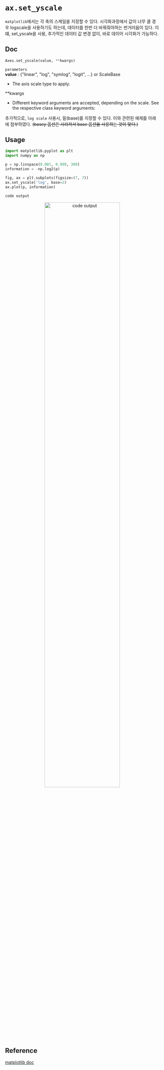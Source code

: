 # `ax.set_yscale`
`matplotlib`에서는 각 축의 스케일을 지정할 수 있다. 시각화과정에서 값이 너무 클 경우 logscale을 사용하기도 하는데, 데이터를 한번 더 바꿔줘야하는 번거러움이 있다. 이떄, set_yscale을 사용, 추가적인 데이터 값 변경 없이, 바로 데이어 시각화가 가능하다.
## Doc

```python
Axes.set_yscale(value, **kwargs)
```
`parameters`  
<b>value</b> : {"linear", "log", "symlog", "logit", ...} or ScaleBase
- The axis scale type to apply.

**kwargs  
- Different keyword arguments are accepted, depending on the scale. See the respective class keyword arguments:

추가적으로, `log scale` 사용시, 밑(base)를 지정할 수 있다. 이와 관련된 예제를 아래에 첨부하였다. ~~(basey 옵션은 사라져서 base 옵션을 사용하는 것이 맞다.)~~

## Usage
```python
import matplotlib.pyplot as plt
import numpy as np

p = np.linspace(0.001, 0.999, 300)
information = -np.log2(p)

fig, ax = plt.subplots(figsize=(7, 7))
ax.set_yscale('log', base=2)
ax.plot(p, information)
```
`code output`
<p align="center"><img src="https://user-images.githubusercontent.com/50191848/156988752-bd15a4e0-c1ac-4f6a-9e97-174ca2b192c4.png" alt="code output" width="70%" height="70%"></p>


## Reference
[matplotlib doc](https://matplotlib.org/3.5.1/index.html)